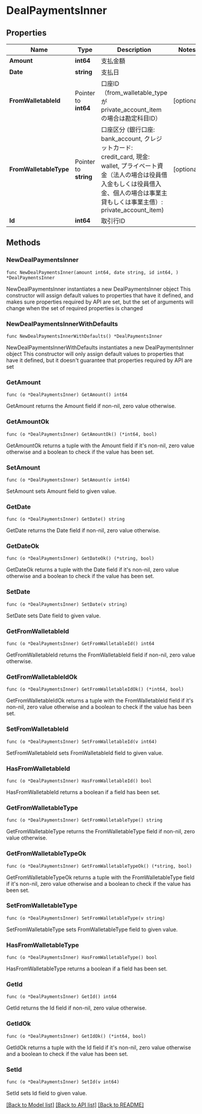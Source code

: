 # DealPaymentsInner

## Properties

Name | Type | Description | Notes
------------ | ------------- | ------------- | -------------
**Amount** | **int64** | 支払金額 | 
**Date** | **string** | 支払日 | 
**FromWalletableId** | Pointer to **int64** | 口座ID（from_walletable_typeがprivate_account_itemの場合は勘定科目ID） | [optional] 
**FromWalletableType** | Pointer to **string** | 口座区分 (銀行口座: bank_account, クレジットカード: credit_card, 現金: wallet, プライベート資金（法人の場合は役員借入金もしくは役員借入金、個人の場合は事業主貸もしくは事業主借）: private_account_item) | [optional] 
**Id** | **int64** | 取引行ID | 

## Methods

### NewDealPaymentsInner

`func NewDealPaymentsInner(amount int64, date string, id int64, ) *DealPaymentsInner`

NewDealPaymentsInner instantiates a new DealPaymentsInner object
This constructor will assign default values to properties that have it defined,
and makes sure properties required by API are set, but the set of arguments
will change when the set of required properties is changed

### NewDealPaymentsInnerWithDefaults

`func NewDealPaymentsInnerWithDefaults() *DealPaymentsInner`

NewDealPaymentsInnerWithDefaults instantiates a new DealPaymentsInner object
This constructor will only assign default values to properties that have it defined,
but it doesn't guarantee that properties required by API are set

### GetAmount

`func (o *DealPaymentsInner) GetAmount() int64`

GetAmount returns the Amount field if non-nil, zero value otherwise.

### GetAmountOk

`func (o *DealPaymentsInner) GetAmountOk() (*int64, bool)`

GetAmountOk returns a tuple with the Amount field if it's non-nil, zero value otherwise
and a boolean to check if the value has been set.

### SetAmount

`func (o *DealPaymentsInner) SetAmount(v int64)`

SetAmount sets Amount field to given value.


### GetDate

`func (o *DealPaymentsInner) GetDate() string`

GetDate returns the Date field if non-nil, zero value otherwise.

### GetDateOk

`func (o *DealPaymentsInner) GetDateOk() (*string, bool)`

GetDateOk returns a tuple with the Date field if it's non-nil, zero value otherwise
and a boolean to check if the value has been set.

### SetDate

`func (o *DealPaymentsInner) SetDate(v string)`

SetDate sets Date field to given value.


### GetFromWalletableId

`func (o *DealPaymentsInner) GetFromWalletableId() int64`

GetFromWalletableId returns the FromWalletableId field if non-nil, zero value otherwise.

### GetFromWalletableIdOk

`func (o *DealPaymentsInner) GetFromWalletableIdOk() (*int64, bool)`

GetFromWalletableIdOk returns a tuple with the FromWalletableId field if it's non-nil, zero value otherwise
and a boolean to check if the value has been set.

### SetFromWalletableId

`func (o *DealPaymentsInner) SetFromWalletableId(v int64)`

SetFromWalletableId sets FromWalletableId field to given value.

### HasFromWalletableId

`func (o *DealPaymentsInner) HasFromWalletableId() bool`

HasFromWalletableId returns a boolean if a field has been set.

### GetFromWalletableType

`func (o *DealPaymentsInner) GetFromWalletableType() string`

GetFromWalletableType returns the FromWalletableType field if non-nil, zero value otherwise.

### GetFromWalletableTypeOk

`func (o *DealPaymentsInner) GetFromWalletableTypeOk() (*string, bool)`

GetFromWalletableTypeOk returns a tuple with the FromWalletableType field if it's non-nil, zero value otherwise
and a boolean to check if the value has been set.

### SetFromWalletableType

`func (o *DealPaymentsInner) SetFromWalletableType(v string)`

SetFromWalletableType sets FromWalletableType field to given value.

### HasFromWalletableType

`func (o *DealPaymentsInner) HasFromWalletableType() bool`

HasFromWalletableType returns a boolean if a field has been set.

### GetId

`func (o *DealPaymentsInner) GetId() int64`

GetId returns the Id field if non-nil, zero value otherwise.

### GetIdOk

`func (o *DealPaymentsInner) GetIdOk() (*int64, bool)`

GetIdOk returns a tuple with the Id field if it's non-nil, zero value otherwise
and a boolean to check if the value has been set.

### SetId

`func (o *DealPaymentsInner) SetId(v int64)`

SetId sets Id field to given value.



[[Back to Model list]](../README.md#documentation-for-models) [[Back to API list]](../README.md#documentation-for-api-endpoints) [[Back to README]](../README.md)


